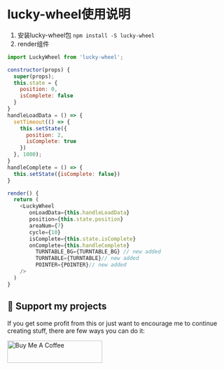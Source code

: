 # lucky-wheel使用说明
1. 安装lucky-wheel包
`npm install -S lucky-wheel`
2. render组件
```js
import LuckyWheel from 'lucky-wheel';

constructor(props) {
  super(props);
  this.state = {
    position: 0,
    isComplete: false
  }
}
handleLoadData = () => {
  setTimeout(() => {
    this.setState({
      position: 2,
      isComplete: true
    })
  }, 1000);
}
handleComplete = () => {
  this.setState({isComplete: false})
}

render() {
  return (
    <LuckyWheel
       onLoadData={this.handleLoadData}
       position={this.state.position}
       areaNum={7}
       cycle={10}
       isComplete={this.state.isComplete}
       onComplete={this.handleComplete}
	     TURNTABLE_BG={TURNTABLE_BG} // new added
	     TURNTABLE={TURNTABLE}// new added
	     POINTER={POINTER}// new added
    />
  )
}

```

## 💖 Support my projects
If you get some profit from this or just want to encourage me to continue creating stuff, there are few ways you can do it:

<a href="https://www.buymeacoffee.com/callmejm" target="_blank"><img src="https://cdn.buymeacoffee.com/buttons/default-orange.png" alt="Buy Me A Coffee" style="height: 51px !important;width: 217px !important;" ></a>